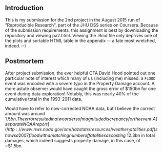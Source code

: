 ## Introduction
This is my submission for the 2nd project in the August 2015 run of "Reproducible Research", part of the JHU DSS series on Coursera. Because of the submission requirements, this assignment is best by downloading the repository and viewing pa2.html. Viewing the .Rmd file only deprives one of the plots and sortable HTML table in the appendix -- a fate most wretched, indeed. :-)

## Postmortem
After project submission, the ever helpful CTA David Hood pointed out one particular note of interest which many of us (including me) missed: a `FLOOD` event was encoded with a severe typo in the Property Damage account. A more astute observer would have caught the gross error of $150bn for one event during data exploration! Notably, this was nearly 40% of the cumulative total in the 1993-2011 data.

Would have to refer to now-corrected NOAA data, but I believe the correct amount was around $1.5bn. The error resulted in a two orders of magnitude discrepancy for the event. A [separate NOAA report](http://www.nws.noaa.gov/om/hazstats/resources/weather_fatalities.pdf) shows a 2007 flood with a matching number of fatalities as costing ~$12.3bn in total damages, which indeed suggests property damage, in this case, of ~$1.5bn.
